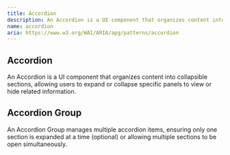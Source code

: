 ```yaml
---
title: Accordion
description: An Accordion is a UI component that organizes content into collapsible sections, allowing users to expand or collapse specific panels to view or hide related information.
name: accordion
aria: https://www.w3.org/WAI/ARIA/apg/patterns/accordion
---
```


<script setup>
    import Accordion from '@vitepress/components/Accordion.vue';
    import AccordionGroup from '@vitepress/components/AccordionGroup.vue';
</script>

## Accordion

An Accordion is a UI component that organizes content into collapsible sections, allowing users to expand or collapse specific panels to view or hide related information.

<Accordion />

## Accordion Group

An Accordion Group manages multiple accordion items, ensuring only one section is expanded at a time (optional) or allowing multiple sections to be open simultaneously.

<AccordionGroup />

